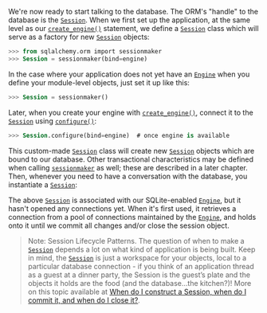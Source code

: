 We're now ready to start talking to the database. The ORM's "handle" to the database is the [`Session`](http://docs.sqlalchemy.org/session_api.html#sqlalchemy.orm.session.Session "sqlalchemy.orm.session.Session"). When we first set up the application, at the same level as our [`create_engine()`](http://docs.sqlalchemy.org/core/engines.html#sqlalchemy.create_engine "sqlalchemy.create_engine") statement, we define a [`Session`](http://docs.sqlalchemy.org/session_api.html#sqlalchemy.orm.session.Session "sqlalchemy.orm.session.Session") class which will serve as a factory for new [`Session`](http://docs.sqlalchemy.org/session_api.html#sqlalchemy.orm.session.Session "sqlalchemy.orm.session.Session") objects:
    
```sql    
>>> from sqlalchemy.orm import sessionmaker
>>> Session = sessionmaker(bind=engine)
```

In the case where your application does not yet have an [`Engine`](http://docs.sqlalchemy.org/core/connections.html#sqlalchemy.engine.Engine "sqlalchemy.engine.Engine") when you define your module-level objects, just set it up like this:
    
```sql    
>>> Session = sessionmaker()
```

Later, when you create your engine with [`create_engine()`](http://docs.sqlalchemy.org/core/engines.html#sqlalchemy.create_engine "sqlalchemy.create_engine"), connect it to the [`Session`](http://docs.sqlalchemy.org/session_api.html#sqlalchemy.orm.session.Session "sqlalchemy.orm.session.Session") using [`configure()`](http://docs.sqlalchemy.org/session_api.html#sqlalchemy.orm.session.Sessionmaker.configure "sqlalchemy.orm.session.sessionmaker.configure"):
    
```sql    
>>> Session.configure(bind=engine)  # once engine is available
```

This custom-made [`Session`](http://docs.sqlalchemy.org/session_api.html#sqlalchemy.orm.session.Session "sqlalchemy.orm.session.Session") class will create new [`Session`](http://docs.sqlalchemy.org/session_api.html#sqlalchemy.orm.session.Session "sqlalchemy.orm.session.Session") objects which are bound to our database. Other transactional characteristics may be defined when calling [`sessionmaker`](http://docs.sqlalchemy.org/session_api.html#sqlalchemy.orm.session.Sessionmaker "sqlalchemy.orm.session.sessionmaker") as well; these are described in a later chapter. Then, whenever you need to have a conversation with the database, you instantiate a [`Session`](http://docs.sqlalchemy.org/session_api.html#sqlalchemy.orm.session.Session "sqlalchemy.orm.session.Session"):

The above [`Session`](http://docs.sqlalchemy.org/session_api.html#sqlalchemy.orm.session.Session "sqlalchemy.orm.session.Session") is associated with our SQLite-enabled [`Engine`](http://docs.sqlalchemy.org/core/connections.html#sqlalchemy.engine.Engine "sqlalchemy.engine.Engine"), but it hasn't opened any connections yet. When it's first used, it retrieves a connection from a pool of connections maintained by the [`Engine`](http://docs.sqlalchemy.org/core/connections.html#sqlalchemy.engine.Engine "sqlalchemy.engine.Engine"), and holds onto it until we commit all changes and/or close the session object.

> Note: Session Lifecycle Patterns. The question of when to make a [`Session`](http://docs.sqlalchemy.org/en/latest/orm/session_api.html#sqlalchemy.orm.session.Session) depends a lot on what kind of application is being built. Keep in mind, the [`Session`](http://docs.sqlalchemy.org/en/latest/orm/session_api.html#sqlalchemy.orm.session.Session) is just a workspace for your objects, local to a particular database connection - if you think of an application thread as a guest at a dinner party, the Session is the guest’s plate and the objects it holds are the food (and the database…the kitchen?)! More on this topic available at [When do I construct a Session, when do I commit it, and when do I close it?](http://docs.sqlalchemy.org/en/latest/orm/session_basics.html#session-faq-whentocreate).
